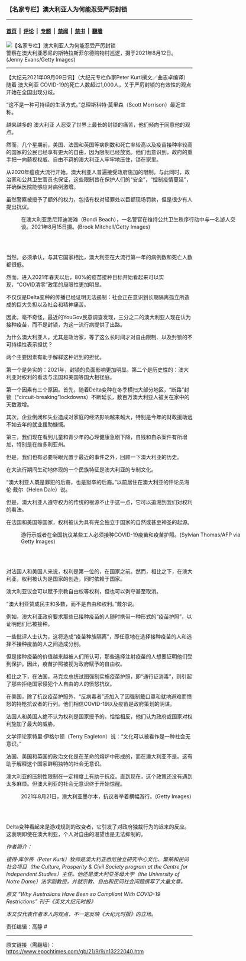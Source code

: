 ### 【名家专栏】澳大利亚人为何能忍受严厉封锁

---

#### [首页](../../../..?n13222040) &nbsp;|&nbsp; [评论](../../../../../epoch-comment?n13222040) &nbsp;|&nbsp; [专题](../../../../../epoch-special?n13222040) &nbsp;|&nbsp; [禁闻](../../../../../epoch-news?n13222040) &nbsp;|&nbsp; [禁书](../../../../../books?n13222040) &nbsp;|&nbsp; [翻墙](https://github.com/gfw-breaker/nogfw/blob/master/README.md?n13222040)


<div><img alt="【名家专栏】澳大利亚人为何能忍受严厉封锁" class="attachment-djy_600_400 size-djy_600_400 wp-post-image" src="https://i.epochtimes.com/assets/uploads/2021/09/id13222069-GettyImages-1333862321-1200x800-600x400.jpg"/>
<div class="caption">
 警察在澳大利亚悉尼的斯特拉斯菲尔德购物村巡逻，摄于2021年8月12日。(Jenny Evans/Getty Images)
</div></div><hr/><div class="post_content" id="artbody" itemprop="articleBody">
 <!-- article content begin -->
 <p>
  【大纪元2021年09月09日讯】（大纪元专栏作家Peter Kurti撰文／曲志卓编译）随着
  <ok href="https://www.epochtimes.com/gb/tag/%E6%BE%B3%E5%A4%A7%E5%88%A9%E4%BA%9A.html">
   澳大利亚
  </ok>
  COVID-19的死亡人数超过1,000人，关于严厉封锁的有效性的观点开始在全国出现分歧。
 </p>
 <p>
  “这不是一种可持续的生活方式。”总理斯科特‧莫里森（Scott Morrison）最近宣称。
 </p>
 <p>
  越来越多的
  <ok href="https://www.epochtimes.com/gb/tag/%E6%BE%B3%E5%A4%A7%E5%88%A9%E4%BA%9A.html">
   澳大利亚
  </ok>
  人忍受了世界上最长的封锁的痛苦，他们倾向于同意他的观点。
 </p>
 <p>
  然而，几个星期前，美国、法国和英国等病例数和死亡率较高以及疫苗接种率较高的国家的公民已经享有更大的自由，因为限制已经放宽。他们也意识到，政府的重手把一向藐视权威、自由不羁的澳大利亚人牢牢地压住，锁在家里。
 </p>
 <p>
  从2020年瘟疫大流行开始，澳大利亚人普遍接受政府施加的限制。与此同时，政治家和公共卫生官员也保证，这些限制旨在保护人们的“安全”，“控制疫情蔓延”，并确保医院能够应对病例激增。
 </p>
 <p>
  虽然警察被授予了额外的权力，包括有权对轻罪处以巨额现场罚款，但是很少有人提出抗议。
 </p>
 <figure aria-describedby="caption-attachment-13222096" class="wp-caption aligncenter" id="attachment_13222096" style="width: 600px">
  <ok href="https://i.epochtimes.com/assets/uploads/2021/09/id13222096-GettyImages-1334182779.jpg" target="_blank">
   <img alt="" class="size-large wp-image-13222096" src="https://i.epochtimes.com/assets/uploads/2021/09/id13222096-GettyImages-1334182779-600x400.jpg"/>
  </ok>
  <br/><figcaption class="wp-caption-text" id="caption-attachment-13222096">
   在澳大利亚悉尼邦迪海滩（Bondi Beach），一名警官在维持公共卫生秩序行动中与一名游人交谈。2021年8月15日摄。(Brook Mitchell/Getty Images)
  </figcaption><br/>
 </figure><br/>
 <p>
  当然，必须承认，与其它国家相比，澳大利亚在大流行第一年的病例数和死亡人数都很低。
 </p>
 <p>
  然而，进入2021年春天以后，80%的疫苗接种目标开始看起来可以实现，“COVID清零”政策的局限性更加明显。
 </p>
 <p>
  不仅仅是Delta变种的传播已经证明无法遏制：社会正在意识到长期隔离孤立所造成的巨大负担以及社会和精神痛苦。
 </p>
 <p>
  因此，毫不奇怪，最近的YouGov民意调查发现，三分之二的澳大利亚人现在认为接种疫苗，而不是封锁，为这一流行病提供了出路。
 </p>
 <p>
  为什么澳大利亚人，尤其是政治家，等了这么长时间才对自由限制、以及封锁的不可持续性表示担忧？
 </p>
 <p>
  两个主要因素有助于解释这种迟到的担忧。
 </p>
 <p>
  第一个是务实的：2021年，封锁的负面影响更加明显。第二个是历史性的：澳大利亚对权利的看法与法国和美国等国大相径庭。
 </p>
 <p>
  第一个因素有三个原因。首先，随着Delta变种在冬季横扫大部分地区，“断路”封锁（“circuit-breaking”lockdowns）不断延长，数百万澳大利亚人被关在家中的天数激增。
 </p>
 <p>
  其次，企业倒闭和失业造成对家庭的经济影响越来越大，特别是今年的财政援助远不如去年的就业援助慷慨。
 </p>
 <p>
  第三，我们现在看到儿童和青少年的心理健康急剧下降，自残和自杀案件有所增加，特别是在维多利亚州。
 </p>
 <p>
  但是，我们也有必要将眼光置于最近的事件之外，回顾一下澳大利亚的历史。
 </p>
 <p>
  在大流行期间生动地体现的一个民族特征是澳大利亚的专制文化。
 </p>
 <p>
  “澳大利亚人既是罪犯的后裔，也是狱卒的后裔。”以前居住在澳大利亚的评论员海伦‧戴尔（Helen Dale）说。
 </p>
 <p>
  但是，澳大利亚人遵守权力的传统的根源不止于这一点，它可以追溯到我们对权利的看法。
 </p>
 <p>
  在法国和美国等国家，权利被认为具有完全独立于国家的自然或甚至神圣的起源。
 </p>
 <figure aria-describedby="caption-attachment-13222101" class="wp-caption aligncenter" id="attachment_13222101" style="width: 600px">
  <ok href="https://i.epochtimes.com/assets/uploads/2021/09/id13222101-12o31p3pp-1200x799.jpg" target="_blank">
   <img alt="" class="size-large wp-image-13222101" src="https://i.epochtimes.com/assets/uploads/2021/09/id13222101-12o31p3pp-1200x799-600x400.jpg"/>
  </ok>
  <br/><figcaption class="wp-caption-text" id="caption-attachment-13222101">
   游行示威者在全国抗议某些工人必须接种COVID-19疫苗和疫苗护照。(Sylvian Thomas/AFP via Getty Images)
  </figcaption><br/>
 </figure><br/>
 <p>
  对法国人和美国人来说，权利是第一位的，在国家之前。然而，相比之下，在澳大利亚，权利被认为是国家的创造，同时依赖于国家。
 </p>
 <p>
  澳大利亚议会可以赋予宗教自由权等权利，但也可以剥夺甚至取消。
 </p>
 <p>
  “澳大利亚赞成民主和多数，而不是自由和权利。”戴尔说。
 </p>
 <p>
  例如，澳大利亚政府要求那些已接种疫苗的人随时携带一种形式的“疫苗护照”，以证明他们已被接种。
 </p>
 <p>
  一些批评人士认为，这将造成“疫苗种族隔离”，即任意地在选择接种疫苗的人和选择不接种疫苗的人之间造成分别。
 </p>
 <p>
  但是接种疫苗的价值越来越被人们所认可，那些选择注射疫苗的人想要证明他们受到保护。因此，疫苗护照被视为政府赋予的自由权。
 </p>
 <p>
  相比之下，在法国，马克龙总统试图强制实施疫苗护照，即“通行证消毒”，则引起了那些拒绝国家侵犯个人自由的人的愤怒抗议。
 </p>
 <p>
  在美国，除了抗议疫苗护照外，“反病毒者”还加入了因强制戴口罩和就地避难而愤怒的持枪抗议者的行列。他们相信COVID-19以及疫苗是政府策划的阴谋。
 </p>
 <p>
  法国人和美国人绝不认为权利是国家授予的。恰恰相反，他们认为政府或国家对权利施加了最大的威胁。
 </p>
 <p>
  文学评论家特里‧伊格尔顿（Terry Eagleton）说：“文化可以被看作是一种社会无意识。”
 </p>
 <p>
  法国、美国和英国的政治文化是在革命的熔炉中形成的，而在澳大利亚不是。这有助于解释这个国家鲜明独特的社会无意识。
 </p>
 <p>
  澳大利亚的压制性限制在一定程度上有助于抗疫。直到现在，这个政策还没有遇到太多麻烦。但澳大利亚的社会无意识终于开始惊醒。
 </p>
 <figure aria-describedby="caption-attachment-13222111" class="wp-caption aligncenter" id="attachment_13222111" style="width: 600px">
  <ok href="https://i.epochtimes.com/assets/uploads/2021/09/id13222111-freedom-protesters-melbourne-1200x800.jpg" target="_blank">
   <img alt="" class="size-large wp-image-13222111" src="https://i.epochtimes.com/assets/uploads/2021/09/id13222111-freedom-protesters-melbourne-1200x800-600x400.jpg"/>
  </ok>
  <br/><figcaption class="wp-caption-text" id="caption-attachment-13222111">
   2021年8月21日，澳大利亚墨尔本，抗议者举着横幅游行。(Getty Images)
  </figcaption><br/>
 </figure><br/>
 <p>
  Delta变种看起来是游戏规则的改变者，它引发了对政府独裁行为的迟来的反应。这表明即使在澳大利亚，个人对自由的渴望也是无法抑制的。
 </p>
 <p>
  <em>
   作者简介：
  </em>
 </p>
 <p>
  <em>
   彼得‧库尔蒂（Peter Kurti）牧师是澳大利亚悉尼独立研究中心文化、繁荣和民间社会项目（the Culture, Prosperity &amp; Civil Society program at the Centre for Independent Studies）主任。他还是澳大利亚圣母大学（the University of Notre Dame）法学副教授，并就宗教、自由和民间社会问题撰写了大量文章。
  </em>
 </p>
 <p>
  <em>
   原文
   <ok href="https://www.theepochtimes.com/why-australians-have-been-so-compliant-with-covid-19-restrictions_3977683.html">
    “Why Australians Have Been so Compliant With COVID-19 Restrictions”
   </ok>
   刊于《英文大纪元时报》
  </em>
 </p>
 <p>
  <em>
   本文仅代表作者本人的观点，不一定反映《大纪元时报》的立场。
  </em>
 </p>
 <p>
  责任编辑：高静 #
 </p>
 <!-- article content end -->
 <div id="below_article_ad">
 </div>
</div>


---

原文链接（需翻墙）：https://www.epochtimes.com/gb/21/9/9/n13222040.htm
